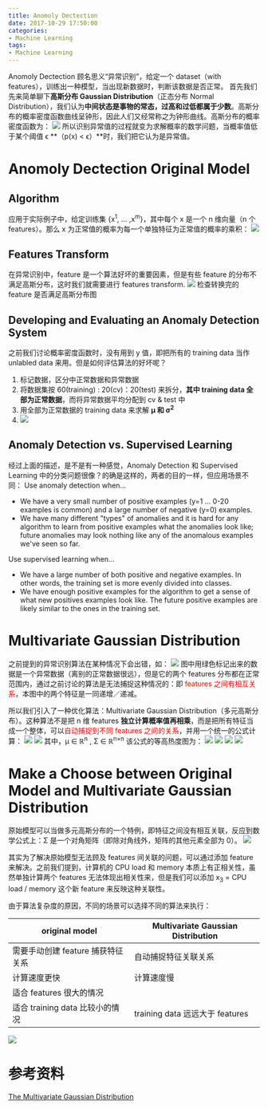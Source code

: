 ```yaml
---
title: Anomoly Dectection
date: 2017-10-29 17:50:00
categories:
- Machine Learning
tags:
- Machine Learning
---
```


Anomoly Dectection 顾名思义“异常识别”，给定一个 dataset（with features），训练出一种模型，当出现新数据时，判断该数据是否正常。
首先我们先来简单聊下**高斯分布 Gaussian Distribution**（正态分布 Normal Distribution），我们认为**中间状态是事物的常态，过高和过低都属于少数**。高斯分布的概率密度函数曲线呈钟形，因此人们又经常称之为钟形曲线。高斯分布的概率密度函数为：
![](/assets/images/ml/week9/gaosi.jpeg)
所以识别异常值的过程就变为求解概率的数学问题，当概率值低于某个阈值 ϵ **（p(x) < ϵ）**时，我们把它认为是异常值。

# Anomoly Dectection Original Model
## Algorithm
应用于实际例子中，给定训练集 {x<sup>1</sup>, ... ,x<sup>m</sup>}，其中每个 x 是一个 n 维向量（n 个 features）。那么 x 为正常值的概率为每一个单独特征为正常值的概率的乘积：
![](/assets/images/ml/week9/ps.png)

## Features Transform
在异常识别中，feature 是一个算法好坏的重要因素，但是有些 feature 的分布不满足高斯分布，这时我们就需要进行 features transform. 
![](/assets/images/ml/week9/features-transf.jpeg)
检查转换完的 feature 是否满足高斯分布图

## Developing and Evaluating an Anomaly Detection System
之前我们讨论概率密度函数时，没有用到 y 值，即把所有的 training data 当作 unlabled data 来用。但是如何评估算法的好坏呢？

1. 标记数据，区分中正常数据和异常数据
2. 将数据集按 60(training) : 20(cv)：20(test) 来拆分，**其中 training data 全部为正常数据**，而将异常数据平均分配到 cv & test 中
3. 用全部为正常数据的 training data 来求解 **μ 和 σ<sup>2</sup>**
4. ![](/assets/images/ml/week9/route.jpeg)

## Anomaly Detection vs. Supervised Learning
经过上面的描述，是不是有一种感觉，Anomaly Detection 和 Supervised Learning 中的分类问题很像？的确是这样的，两者的目的一样，但应用场景不同：
Use anomaly detection when...

* We have a very small number of positive examples (y=1 ... 0-20 examples is common) and a large number of negative (y=0) examples.
* We have many different "types" of anomalies and it is hard for any algorithm to learn from positive examples what the anomalies look like; future anomalies may look nothing like any of the anomalous examples we've seen so far.

Use supervised learning when...

* We have a large number of both positive and negative examples. In other words, the training set is more evenly divided into classes.
* We have enough positive examples for the algorithm to get a sense of what new positives examples look like. The future positive examples are likely similar to the ones in the training set.

# Multivariate Gaussian Distribution
之前提到的异常识别算法在某种情况下会出错，如：
![](/assets/images/ml/week9/mgs.jpeg)
图中用绿色标记出来的数据是一个异常数据（离别的正常数据很远），但是它的两个 features 分布都在正常范围内，通过之前讨论的算法是无法捕捉这种情况的：即 <span style="color:red">features 之间有相互关系</span>，本图中的两个特征是一同递增／递减。

所以我们引入了一种优化算法：Multivariate Gaussian Distribution（多元高斯分布）。这种算法不是把 n 维 features **独立计算概率值再相乘**，而是把所有特征当成一个整体，可以<span style="color:red">自动捕捉到不同 features 之间的关系</span>，并用一个统一的公式计算：
![](/assets/images/ml/week9/mgs-formula.jpeg)
![](/assets/images/ml/week9/param.jpeg)
其中，μ ∈ ℝ<sup>n</sup> , Σ ∈ ℝ<sup>n×n</sup>
该公式的等高热度图为：
![](/assets/images/ml/week9/hight.jpeg)
![](/assets/images/ml/week9/height2.jpeg)
![](/assets/images/ml/week9/height3.jpeg)
![](/assets/images/ml/week9/height4.jpeg)

# Make a Choose between Original Model and Multivariate Gaussian Distribution
原始模型可以当做多元高斯分布的一个特例，即特征之间没有相互关联，反应到数学公式上：Σ 是一个对角矩阵（即除对角线外，矩阵的其他元素全部为 0）。
![](/assets/images/ml/week9/original.jpeg)

其实为了解决原始模型无法顾及 features 间关联的问题，可以通过添加 feature 来解决。之前我们提到，计算机的 CPU load 和 memory 本质上有正相关性，虽然单独计算两个 features 无法体现出相关性来，但是我们可以添加 x<sub>3</sub> = CPU load / memory 这个新 feature 来反映这种关联性。

由于算法复杂度的原因，不同的场景可以选择不同的算法来执行：

| original model | Multivariate Gaussian  Distribution|
| --- | --- |
|需要手动创建 feature 捕获特征关系|自动捕捉特征关联关系|
|计算速度更快|计算速度慢|
|适合 features 很大的情况||
|适合 training data 比较小的情况|training data 远远大于 features|

![](/assets/images/ml/week9/)

# 参考资料
[The Multivariate Gaussian Distribution](http://cs229.stanford.edu/section/gaussians.pdf)





